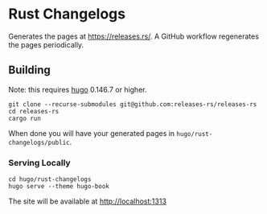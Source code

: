 # Rust Changelogs

Generates the pages at <https://releases.rs/>. A GitHub workflow regenerates
the pages periodically.

## Building

Note: this requires [hugo](https://gohugo.io/) 0.146.7 or higher.

```shell
git clone --recurse-submodules git@github.com:releases-rs/releases-rs
cd releases-rs
cargo run
```

When done you will have your generated pages in `hugo/rust-changelogs/public`.

### Serving Locally

```shell
cd hugo/rust-changelogs
hugo serve --theme hugo-book
```

The site will be available at <http://localhost:1313>
